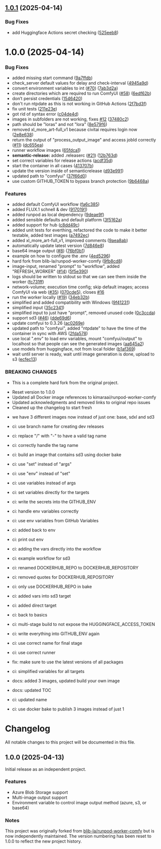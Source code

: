 ## [1.0.1](https://github.com/kimara-ai/runpod-worker-comfy/compare/1.0.0...1.0.1) (2025-04-14)


### Bug Fixes

* add Huggingface Actions secret checking ([525eeb8](https://github.com/kimara-ai/runpod-worker-comfy/commit/525eeb86b0afc2516a7bc89e86ddd4fd38cac599))

# 1.0.0 (2025-04-14)


### Bug Fixes

* added missing start command ([9a7ffdb](https://github.com/kimara-ai/runpod-worker-comfy/commit/9a7ffdb078d2f75194c86ed0b8c2d027592e52c3))
* check_server default values for delay and check-interval ([4945a9d](https://github.com/kimara-ai/runpod-worker-comfy/commit/4945a9d65b55aae9117591c8d64f9882d200478e))
* convert environment variables to int ([#70](https://github.com/kimara-ai/runpod-worker-comfy/issues/70)) ([7ab3d2a](https://github.com/kimara-ai/runpod-worker-comfy/commit/7ab3d2a234325c2a502002ea7bdee7df3e0c8dfe))
* create directories which are required to run ComfyUI ([#58](https://github.com/kimara-ai/runpod-worker-comfy/issues/58)) ([6edf62b](https://github.com/kimara-ai/runpod-worker-comfy/commit/6edf62b0f4cd99dba5c22dd76f51c886f57a28ed))
* don’t persist credentials ([1546420](https://github.com/kimara-ai/runpod-worker-comfy/commit/15464201b24de0746fe365e7635540330887a393))
* don't run ntpdate as this is not working in GitHub Actions ([2f7bd3f](https://github.com/kimara-ai/runpod-worker-comfy/commit/2f7bd3f71f24dd3b6ecc56f3a4c27bbc2d140eca))
* fix unit tests ([211e23e](https://github.com/kimara-ai/runpod-worker-comfy/commit/211e23eda7e154381d5e9c71d6e3699e66d670ee))
* got rid of syntax error ([c04de4d](https://github.com/kimara-ai/runpod-worker-comfy/commit/c04de4dea93dbe586a9a887e04907b33597ff73e))
* images in subfolders are not working, fixes [#12](https://github.com/kimara-ai/runpod-worker-comfy/issues/12) ([37480c2](https://github.com/kimara-ai/runpod-worker-comfy/commit/37480c2d217698f799f6388ff311b9f8c6c38804))
* path should be "loras" and not "lora" ([8e579f6](https://github.com/kimara-ai/runpod-worker-comfy/commit/8e579f63e18851b0be67bff7a42a8e8a46223f2b))
* removed xl_more_art-full_v1 because civitai requires login now ([2e8e638](https://github.com/kimara-ai/runpod-worker-comfy/commit/2e8e63801a7672e4923eaad0c18a4b3e2c14d79c))
* return the output of "process_output_image" and access jobId correctly ([#11](https://github.com/kimara-ai/runpod-worker-comfy/issues/11)) ([dc655ea](https://github.com/kimara-ai/runpod-worker-comfy/commit/dc655ea0dd0b294703f52f6017ce095c3b411527))
* runner workflow images ([65fdca1](https://github.com/kimara-ai/runpod-worker-comfy/commit/65fdca13531130f981fa3ec1e3389e70fe8dd56b))
* **semantic-release:** added .releaserc ([#21](https://github.com/kimara-ai/runpod-worker-comfy/issues/21)) ([12b763d](https://github.com/kimara-ai/runpod-worker-comfy/commit/12b763d8703ce07331a16d4013975f9edc4be3ff))
* set correct variables for release actions ([acdf35d](https://github.com/kimara-ai/runpod-worker-comfy/commit/acdf35d9814c9b36aadf5651bd8b8456dd45fce2))
* start the container in all cases ([413707b](https://github.com/kimara-ai/runpod-worker-comfy/commit/413707bf130eb736afd682adac8b37fa64a5c9a4))
* update the version inside of semanticrelease ([d93e991](https://github.com/kimara-ai/runpod-worker-comfy/commit/d93e991b82251d62500e20c367a087d22d58b20a))
* updated path to "comfyui" ([37f66d0](https://github.com/kimara-ai/runpod-worker-comfy/commit/37f66d04b8c98810714ffbc761412f3fcdb1d861))
* use custom GITHUB_TOKEN to bypass branch protection ([9b6468a](https://github.com/kimara-ai/runpod-worker-comfy/commit/9b6468a40b8a476d7812423ff6fe7b73f5f91f1d))


### Features

* added default ComfyUI workflow ([fa6c385](https://github.com/kimara-ai/runpod-worker-comfy/commit/fa6c385e0dc9487655b42772bb6f3a5f5218864e))
* added FLUX.1 schnell & dev ([9170191](https://github.com/kimara-ai/runpod-worker-comfy/commit/9170191eccb65de2f17009f68952a18fc008fa6a))
* added runpod as local dependency ([9deae9f](https://github.com/kimara-ai/runpod-worker-comfy/commit/9deae9f5ec723b93540e6e2deac04b8650cf872a))
* added sensible defaults and default platform ([3f5162a](https://github.com/kimara-ai/runpod-worker-comfy/commit/3f5162af85ee7d0002ad65a7e324c3850e00a229))
* added support for hub ([c8dd49c](https://github.com/kimara-ai/runpod-worker-comfy/commit/c8dd49cc2d8c23d58b48b1823bdecc3267f9accd))
* added unit tests for everthing, refactored the code to make it better testable, added test images ([a7492ec](https://github.com/kimara-ai/runpod-worker-comfy/commit/a7492ec8f289fc64b8e54c319f47804c0a15ae54))
* added xl_more_art-full_v1, improved comments ([9aea8ab](https://github.com/kimara-ai/runpod-worker-comfy/commit/9aea8abe1375f3d48aa9742c444b5242111e3121))
* automatically update latest version ([7d846e8](https://github.com/kimara-ai/runpod-worker-comfy/commit/7d846e8ca3edcea869db3e680f0b423b8a98cc4c))
* base64 image output ([#8](https://github.com/kimara-ai/runpod-worker-comfy/issues/8)) ([76bf0b1](https://github.com/kimara-ai/runpod-worker-comfy/commit/76bf0b166b992a208c53f5cb98bd20a7e3c7f933))
* example on how to configure the .env ([4ed5296](https://github.com/kimara-ai/runpod-worker-comfy/commit/4ed529601394e8a105d171ab1274737392da7df5))
* hard fork from blib-la/runpod-worker-comfy ([9fb8cd8](https://github.com/kimara-ai/runpod-worker-comfy/commit/9fb8cd82096994cedbbf3a7027b5f3c7de5e94f4))
* image-input, renamed "prompt" to "workflow", added "REFRESH_WORKER" ([#14](https://github.com/kimara-ai/runpod-worker-comfy/issues/14)) ([5f5e390](https://github.com/kimara-ai/runpod-worker-comfy/commit/5f5e390dfda9d3ef8ce9b5578aade1bee600bf5c))
* logs should be written to stdout so that we can see them inside the worker ([fc731ff](https://github.com/kimara-ai/runpod-worker-comfy/commit/fc731fffcd79af67cf6fcdf6a6d3df6b8e30c7b5))
* network-volume; execution time config; skip default images; access ComfyUI via web ([#35](https://github.com/kimara-ai/runpod-worker-comfy/issues/35)) ([070cde5](https://github.com/kimara-ai/runpod-worker-comfy/commit/070cde5460203e24e3fbf68c4ff6c9a9b7910f3f)), closes [#16](https://github.com/kimara-ai/runpod-worker-comfy/issues/16)
* run the worker locally ([#19](https://github.com/kimara-ai/runpod-worker-comfy/issues/19)) ([34eb32b](https://github.com/kimara-ai/runpod-worker-comfy/commit/34eb32b72455e6e628849e50405ed172d846d2d9))
* simplified and added compatibility with Windows ([9f41231](https://github.com/kimara-ai/runpod-worker-comfy/commit/9f412316a743f0539981b408c1ccd0692cff5c82))
* simplified input ([35c2341](https://github.com/kimara-ai/runpod-worker-comfy/commit/35c2341deca346d4e6df82c36e101b7495f3fc03))
* simplified input to just have "prompt", removed unused code ([0c3ccda](https://github.com/kimara-ai/runpod-worker-comfy/commit/0c3ccda9c5c8cdc56eae829bb358ceb532b36371))
* support sd3 ([#46](https://github.com/kimara-ai/runpod-worker-comfy/issues/46)) ([dde69d6](https://github.com/kimara-ai/runpod-worker-comfy/commit/dde69d6ca75eb7e4c5f01fd17e6da5b62f8a401f))
* update comfyui to 0.3.26 ([ac0269e](https://github.com/kimara-ai/runpod-worker-comfy/commit/ac0269e683a0bcba43fafad40d4b56f51cad2588))
* updated path to "comfyui", added "ntpdate" to have the time of the container in sync with AWS ([2fda578](https://github.com/kimara-ai/runpod-worker-comfy/commit/2fda578d62460275abec11d6b2fbe5123d621d5f))
* use local ".env" to load env variables, mount "comfyui/output" to localhost so that people can see the generated images ([aa645a2](https://github.com/kimara-ai/runpod-worker-comfy/commit/aa645a233cd6951d296d68f7ddcf41b14b3f4cf9))
* use models from huggingface, not from local folder ([b1af369](https://github.com/kimara-ai/runpod-worker-comfy/commit/b1af369bb577c0aaba8875d8b2076e1888356929))
* wait until server is ready, wait until image generation is done, upload to s3 ([ecfec13](https://github.com/kimara-ai/runpod-worker-comfy/commit/ecfec1349da0d04ea5f21c82d8903e1a5bd3c923))


### BREAKING CHANGES

* This is a complete hard fork from the original project.
- Reset version to 1.0.0
- Updated all Docker image references to kimaraai/runpod-worker-comfy
- Updated acknowledgments and removed links to original repo issues
- Cleaned up the changelog to start fresh
* we have 3 different images now instead of just one: base, sdxl and sd3

* ci: use branch name for creating dev releases

* ci: replace "/" with "-" to have a valid tag name

* ci: correctly handle the tag  name

* ci: build an image that contains sd3 using docker bake

* ci: use "set" instead of "args"

* ci: use "env" instead of "set"

* ci: use variables instead of args

* ci: set variables directly for the targets

* ci: write the secrets into the GITHUB_ENV

* ci: handle env variables correctly

* ci: use env variables from GitHub Variables

* ci: added back to env

* ci: print out env

* ci: adding the vars directly into the workflow

* ci: example workflow for sd3

* ci: renamed DOCKERHUB_REPO to DOCKERHUB_REPOSITORY

* ci: removed quotes for DOCKERHUB_REPOSITORY

* ci: only use DOCKERHUB_REPO in bake

* ci: added vars into sd3 target

* ci: added direct target

* ci: back to basics

* ci: multi-stage build to not expose the HUGGINGFACE_ACCESS_TOKEN

* ci: write everything into GITHUB_ENV again

* ci: use correct name for final stage

* ci: use correct runner

* fix: make sure to use the latest versions of all packages

* ci: simplified variables for all targets

* docs: added 3 images, updated build your own image

* docs: updated TOC

* ci: updated name

* ci: use docker bake to publish 3 images instead of just 1

# Changelog

All notable changes to this project will be documented in this file.

## 1.0.0 (2025-04-13)

Initial release as an independent project.

### Features
- Azure Blob Storage support
- Multi-image output support
- Environment variable to control image output method (azure, s3, or base64)

### Notes
This project was originally forked from [blib-la/runpod-worker-comfy](https://github.com/blib-la/runpod-worker-comfy) but is now independently maintained.
The version numbering has been reset to 1.0.0 to reflect the new project history.
